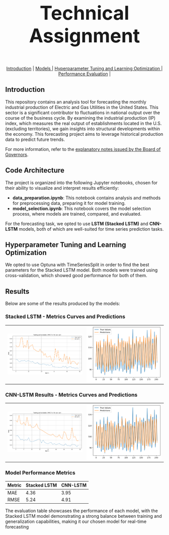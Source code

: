 # <p align="center" style="font-size: 60px;"><strong>Technical Assignment</strong> </p> 

<p align="center">
  <a href="##introduction">Introduction</a> |  
  <a href="#models">Models </a> | 
  <a href="#hyperparameter-tuning-andlearning-optimisation">Hyperparameter Tuning and Learning Optimization </a> |
  <a href="#performance-evaluation">Performance Evaluation</a> | 
</p>


## Introduction

This repository contains an analysis tool for forecasting the monthly industrial production of Electric and Gas Utilities in the United States. This sector is a significant contributor to fluctuations in national output over the course of the business cycle. By examining the industrial production (IP) index, which measures the real output of establishments located in the U.S. (excluding territories), we gain insights into structural developments within the economy. This forecasting project aims to leverage historical production data to predict future trends.

For more information, refer to the [explanatory notes issued by the Board of Governors](https://fred.stlouisfed.org/series/IPG2211A2N).

## Code Architecture

The project is organized into the following Jupyter notebooks, chosen for their ability to visualize and interpret results efficiently:

- **data_preparation.ipynb**: This notebook contains analysis and methods for preprocessing data, preparing it for model training.
- **model_selection.ipynb**: This notebook covers the model selection process, where models are trained, compared, and evaluated.

For the forecasting task, we opted to use **LSTM (Stacked LSTM)** and **CNN-LSTM** models, both of which are well-suited for time series prediction tasks.

## Hyperparameter Tuning and Learning Optimization

We opted to use Optuna with TimeSeriesSplit in order to find the best parameters for the Stacked LSTM model. Both models were trained using cross-validation, which showed good performance for both of them.


## Results

Below are some of the results produced by the models:

### Stacked LSTM - Metrics Curves and Predictions

<div align="center">
  <table>
    <tr>
      <td><img src="./media/lstm_optimal_curve.png" width="300" /></td>
      <td><img src="./media/lstm_optimal_prediction.png" width="300" /></td>
    </tr>
  </table>
</div>

### CNN-LSTM Results - Metrics Curves and Predictions

<div align="center">
  <table>
    <tr>
      <td><img src="./media/cnn_lstm_curve.png" width="300" /></td>
      <td><img src="./media/cnn_lstm_prediction.png" width="300" /></td>
    </tr>
  </table>
</div>

### Model Performance Metrics

| Metric   | Stacked LSTM | CNN-LSTM |
|----------|--------------|----------|
  | MAE      | 4.36     |  3.95 |
| RMSE     | 5.24     | 4.91  |

The evaluation table showcases the performance of each model, with the Stacked LSTM model demonstrating a strong balance between training and generalization capabilities, making it our chosen model for real-time forecasting

